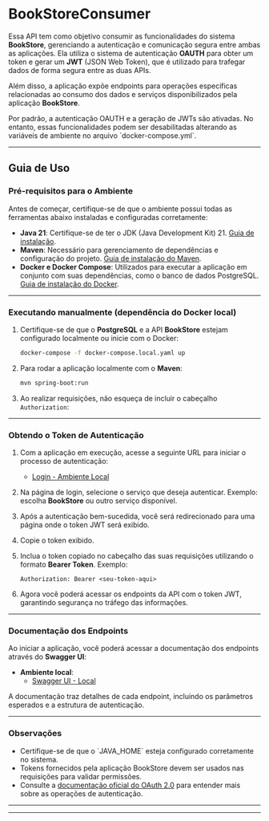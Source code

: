 # BookStoreConsumer

Essa API tem como objetivo consumir as funcionalidades do sistema **BookStore**, gerenciando a autenticação e comunicação segura entre ambas as aplicações. Ela utiliza o sistema de autenticação **OAUTH** para obter um token e gerar um **JWT** (JSON Web Token), que é utilizado para trafegar dados de forma segura entre as duas APIs.

Além disso, a aplicação expõe endpoints para operações específicas relacionadas ao consumo dos dados e serviços disponibilizados pela aplicação **BookStore**.

Por padrão, a autenticação OAUTH e a geração de JWTs são ativadas. No entanto, essas funcionalidades podem ser desabilitadas alterando as variáveis de ambiente no arquivo \`docker-compose.yml\`.

---

## Guia de Uso

### Pré-requisitos para o Ambiente

Antes de começar, certifique-se de que o ambiente possui todas as ferramentas abaixo instaladas e configuradas corretamente:

- **Java 21**: Certifique-se de ter o JDK (Java Development Kit) 21. [Guia de instalação](https://openjdk.org/install/).
- **Maven**: Necessário para gerenciamento de dependências e configuração do projeto. [Guia de instalação do Maven](https://maven.apache.org/install.html).
- **Docker e Docker Compose**: Utilizados para executar a aplicação em conjunto com suas dependências, como o banco de dados PostgreSQL. [Guia de instalação do Docker](https://docs.docker.com/get-docker/).

---

### Executando manualmente (dependência do Docker local)

1. Certifique-se de que o **PostgreSQL** e a API **BookStore** estejam configurado localmente ou inicie com o Docker:
   ```bash
   docker-compose -f docker-compose.local.yaml up
   ```

2. Para rodar a aplicação localmente com o **Maven**:
   ```bash
   mvn spring-boot:run
      ```
4. Ao realizar requisições, não esqueça de incluir o cabeçalho `Authorization`:

---

### Obtendo o Token de Autenticação

1. Com a aplicação em execução, acesse a seguinte URL para iniciar o processo de autenticação:
    - [Login - Ambiente Local](http://localhost:8080/bookstore-consumer-api/login)

2. Na página de login, selecione o serviço que deseja autenticar. Exemplo: escolha **BookStore** ou outro serviço disponível.

3. Após a autenticação bem-sucedida, você será redirecionado para uma página onde o token JWT será exibido.

4. Copie o token exibido.

5. Inclua o token copiado no cabeçalho das suas requisições utilizando o formato **Bearer Token**. Exemplo:

   ```http
   Authorization: Bearer <seu-token-aqui>
   ```

6. Agora você poderá acessar os endpoints da API com o token JWT, garantindo segurança no tráfego das informações.

---


### Documentação dos Endpoints

Ao iniciar a aplicação, você poderá acessar a documentação dos endpoints através do **Swagger UI**:

- **Ambiente local**:
    - [Swagger UI - Local](http://localhost:8080/bookstore-consumer-api/swagger-ui/index.html)

A documentação traz detalhes de cada endpoint, incluindo os parâmetros esperados e a estrutura de autenticação.

---

### Observações

- Certifique-se de que o \`JAVA_HOME\` esteja configurado corretamente no sistema.
- Tokens fornecidos pela aplicação BookStore devem ser usados nas requisições para validar permissões.
- Consulte a [documentação oficial do OAuth 2.0](https://oauth.net/2/) para entender mais sobre as operações de autenticação.

---

---

